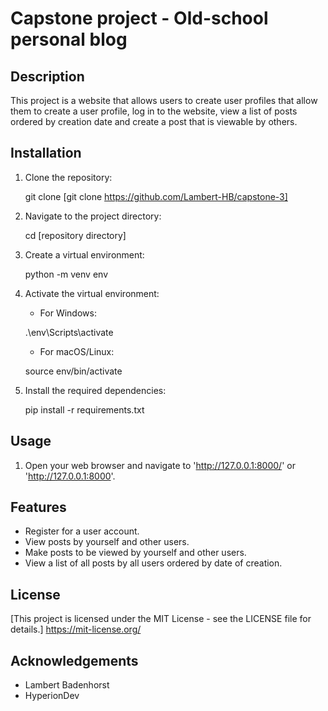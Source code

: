 # Capstone project - Old-school personal blog

## Description
This project is a website that allows users to create user profiles that allow them to create a user profile,
log in to the website, view a list of posts ordered by creation date and create a post that is viewable by others.

## Installation
1. Clone the repository:
    
    git clone [git clone https://github.com/Lambert-HB/capstone-3]
    
2. Navigate to the project directory:
    
    cd [repository directory]
    
3. Create a virtual environment:
    
    python -m venv env
    
4. Activate the virtual environment:
    - For Windows:
    
    .\env\Scripts\activate
    
    - For macOS/Linux:
    
    source env/bin/activate
    
5. Install the required dependencies:
    
    pip install -r requirements.txt
    

## Usage

1. Open your web browser and navigate to 'http://127.0.0.1:8000/' or 'http://127.0.0.1:8000'.

## Features
- Register for a user account.
- View posts by yourself and other users.
- Make posts to be viewed by yourself and other users.
- View a list of all posts by all users ordered by date of creation.

## License
[This project is licensed under the MIT License - see the LICENSE file for details.]
https://mit-license.org/

## Acknowledgements
- Lambert Badenhorst
- HyperionDev